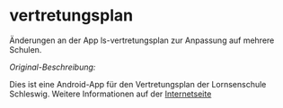 vertretungsplan
==================

Änderungen an der App ls-vertretungsplan zur Anpassung auf mehrere Schulen.

*Original-Beschreibung:*

Dies ist eine Android-App für den Vertretungsplan der Lornsenschule Schleswig. Weitere Informationen auf der [Internetseite](http://johan12345.github.io/ls-vertretungsplan/)
